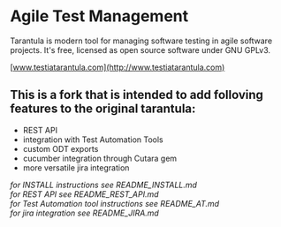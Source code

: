 # Agile Test Management

Tarantula is modern tool for managing software testing in agile
software projects. It's free, licensed as open source software under
GNU GPLv3.

[www.testiatarantula.com](http://www.testiatarantula.com)

## This is a fork that is intended to add folloving features to the original tarantula:
- REST API 
- integration with Test Automation Tools
- custom ODT exports
- cucumber integration through Cutara gem
- more versatile jira integration

*for INSTALL instructions see README\_INSTALL.md*  
*for REST API see README\_REST\_API.md*  
*for Test Automation tool instructions see README\_AT.md*  
*for jira integration see README\_JIRA.md*  
